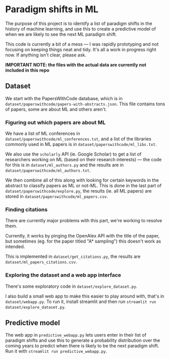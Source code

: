 # Paradigm shifts in ML
The purpose of this project is to identify a list of paradigm shifts in the history
of machine learning, and use this to create a predictive model of when we are
likely to see the next ML paradigm shift.

This code is currently a bit of a mess — I was rapidly prototyping and not focusing
on keeping things neat and tidy. It's all a work in progress right now.
If anything isn't clear, please ask.

**IMPORTANT NOTE: the files with the actual data are currently not included in this repo**

## Dataset
We start with the PapersWithCode database, which is in `dataset/paperswithcode/papers-with-abstracts.json`.
This file contains tons of papers, some are about ML and others aren't.

### Figuring out which papers are about ML
We have a list of ML conferences in `dataset/paperswithcode/ml_conferences.txt`, and a list
of the libraries commonly used in ML papers is in `dataset/paperswithcode/ml_libs.txt`.

We also use the `scholarly` API (ie. Google Scholar) to get a list of researchers
working on ML (based on their research interests) — the code for this is in
`dataset/ml_authors.py` and the results are in `dataset/paperswithcode/ml_authors.txt`.

We then combine all of this along with looking for certain keywords in the abstract
to classify papers as ML or not-ML. This is done in the last part of `dataset/paperswithcode/explore.py`,
the results (ie. all ML papers) are stored in `dataset/paperswithcode/ml_papers.csv`.

### Finding citations
There are currently major problems with this part, we're working to resolve them.

Currently, it works by pinging the OpenAlex API with the title of the paper, but
sometimes (eg. for the paper titled "A* sampling") this doesn't work as intended.

This is implemented in `dataset/get_citations.py`, the results are `dataset/ml_papers_citations.csv`.

### Exploring the dataset and a web app interface
There's some exploratory code in `dataset/explore_dataset.py`.

I also build a small web app to make this easier to play around with, that's in
`dataset/webapp.py`. To run it, install streamlit and then run `streamlit run dataset/explore_dataset.py`.

## Predictive model
The web app in `predictive_webapp.py` lets users enter in their list of paradigm
shifts and use this to generate a probability distribution over the coming years
to predict when there is likely to be the next paradigm shift.
Run it with `streamlit run predictive_webapp.py`.

